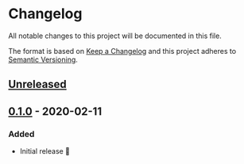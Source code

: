 # Changelog

All notable changes to this project will be documented in this file.

The format is based on [Keep a Changelog](http://keepachangelog.com/en/1.0.0/) and this project adheres to [Semantic Versioning](http://semver.org/spec/v2.0.0.html).

## [Unreleased]

## [0.1.0] - 2020-02-11

### Added

- Initial release 🎉

[unreleased]: https://github.com/kddeisz/prettier-plugin-ini/compare/v0.1.0...HEAD
[0.1.0]: https://github.com/kddeisz/prettier-plugin-ini/compare/...v0.1.0
